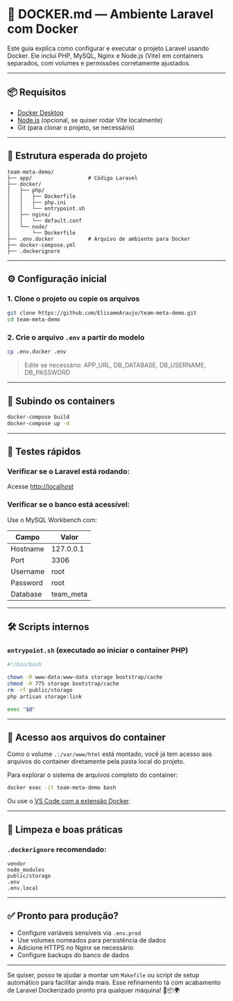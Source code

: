 # 🐳 DOCKER.md — Ambiente Laravel com Docker

Este guia explica como configurar e executar o projeto Laravel usando Docker. Ele inclui PHP, MySQL, Nginx e Node.js (Vite) em containers separados, com volumes e permissões corretamente ajustados.

---

## 📦 Requisitos

-   [Docker Desktop](https://www.docker.com/products/docker-desktop)
-   [Node.js](https://nodejs.org/) (opcional, se quiser rodar Vite localmente)
-   Git (para clonar o projeto, se necessário)

---

## 📁 Estrutura esperada do projeto

```
team-meta-demo/
├── app/                  # Código Laravel
├── docker/
│   ├── php/
│   │   ├── Dockerfile
│   │   ├── php.ini
│   │   └── entrypoint.sh
│   ├── nginx/
│   │   └── default.conf
│   └── node/
│       └── Dockerfile
├── .env.docker           # Arquivo de ambiente para Docker
├── docker-compose.yml
├── .dockerignore
```

---

## ⚙️ Configuração inicial

### 1. Clone o projeto ou copie os arquivos

```bash
git clone https://github.com/ElisameAraujo/team-meta-demo.git
cd team-meta-demo
```

### 2. Crie o arquivo `.env` a partir do modelo

```bash
cp .env.docker .env
```

> Edite se necessário: APP_URL, DB_DATABASE, DB_USERNAME, DB_PASSWORD

---

## 🚀 Subindo os containers

```bash
docker-compose build
docker-compose up -d
```

---

## 🧪 Testes rápidos

### Verificar se o Laravel está rodando:

Acesse [http://localhost](http://localhost)

### Verificar se o banco está acessível:

Use o MySQL Workbench com:

| Campo    | Valor     |
| -------- | --------- |
| Hostname | 127.0.0.1 |
| Port     | 3306      |
| Username | root      |
| Password | root      |
| Database | team_meta |

---

## 🛠️ Scripts internos

### `entrypoint.sh` (executado ao iniciar o container PHP)

```bash
#!/bin/bash

chown -R www-data:www-data storage bootstrap/cache
chmod -R 775 storage bootstrap/cache
rm -rf public/storage
php artisan storage:link

exec "$@"
```

---

## 📂 Acesso aos arquivos do container

Como o volume `.:/var/www/html` está montado, você já tem acesso aos arquivos do container diretamente pela pasta local do projeto.

Para explorar o sistema de arquivos completo do container:

```bash
docker exec -it team-meta-demo bash
```

Ou use o [VS Code com a extensão Docker](https://marketplace.visualstudio.com/items?itemName=ms-azuretools.vscode-docker).

---

## 🧹 Limpeza e boas práticas

### `.dockerignore` recomendado:

```
vendor
node_modules
public/storage
.env
.env.local
```

---

## ✅ Pronto para produção?

-   Configure variáveis sensíveis via `.env.prod`
-   Use volumes nomeados para persistência de dados
-   Adicione HTTPS no Nginx se necessário
-   Configure backups do banco de dados

---

Se quiser, posso te ajudar a montar um `Makefile` ou script de setup automático para facilitar ainda mais. Esse refinamento tá com acabamento de Laravel Dockerizado pronto pra qualquer máquina! 🧠📦🌍
